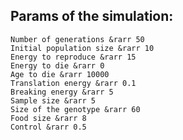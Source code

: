 ## Params of the simulation: 
	Number of generations &rarr 50
	Initial population size &rarr 10
	Energy to reproduce &rarr 15
	Energy to die &rarr 0
	Age to die &rarr 10000
	Translation energy &rarr 0.1
	Breaking energy &rarr 5
	Sample size &rarr 5
	Size of the genotype &rarr 60
	Food size &rarr 8
	Control &rarr 0.5
